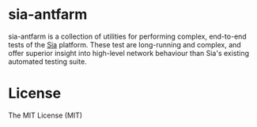 # sia-antfarm

sia-antfarm is a collection of utilities for performing complex, end-to-end
tests of the [Sia](https://github.com/NebulousLabs/Sia) platform.  These test
are long-running and complex, and offer superior insight into high-level
network behaviour than Sia's existing automated testing suite.


# License

The MIT License (MIT)



